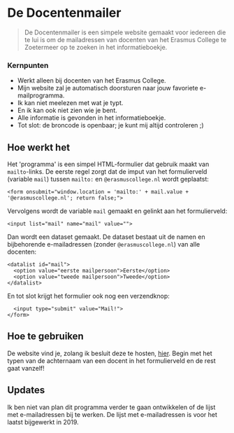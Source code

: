 # De Docentenmailer
> De Docentenmailer is een simpele website gemaakt voor iedereen die te lui is om de mailadressen van docenten van het Erasmus College te Zoetermeer op te zoeken in het informatieboekje.

### Kernpunten

* Werkt alleen bij docenten van het Erasmus College.
* Mijn website zal je automatisch doorsturen naar jouw favoriete e-mailprogramma.
* Ik kan niet meelezen met wat je typt.
* En ik kan ook niet zien wie je bent.
* Alle informatie is gevonden in het informatieboekje.
* Tot slot: de broncode is openbaar; je kunt mij altijd controleren ;)

## Hoe werkt het

Het 'programma' is een simpel HTML-formulier dat gebruik maakt van `mailto`-links.
De eerste regel zorgt dat de imput van het formulierveld (variable `mail`) tussen `mailto:` en `@erasmuscollege.nl` wordt geplaatst:
```
<form onsubmit="window.location = 'mailto:' + mail.value + '@erasmuscollege.nl'; return false;">
```
Vervolgens wordt de variable `mail` gemaakt en gelinkt aan het formulierveld:
```
<input list="mail" name="mail" value="">
```
Dan wordt een dataset gemaakt. De dataset bestaat uit de namen en bijbehorende e-mailadressen (zonder `@erasmuscollege.nl`) van alle docenten:
```
<datalist id="mail">
  <option value="eerste mailpersoon">Eerste</option>
  <option value="tweede mailpersoon">Tweede</option>
</datalist>
```
En tot slot krijgt het formulier ook nog een verzendknop:
```
  <input type="submit" value="Mail!">
</form>
```

## Hoe te gebruiken

De website vind je, zolang ik besluit deze te hosten, [hier](https://www.docent.stachredeker.nl/). Begin met het typen van de achternaam van een docent in het formulierveld en de rest gaat vanzelf!

## Updates

Ik ben niet van plan dit programma verder te gaan ontwikkelen of de lijst met e-mailadressen bij te werken. De lijst met e-mailadressen is voor het laatst bijgewerkt in 2019.

